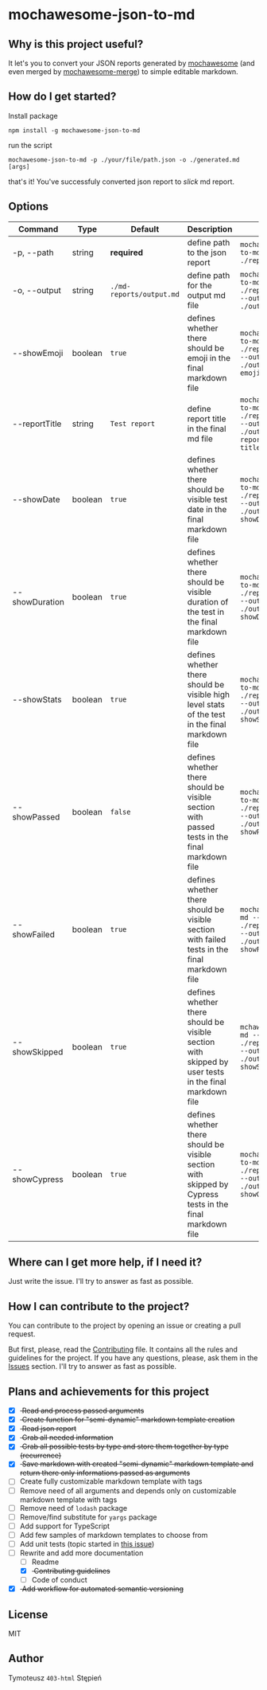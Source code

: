 # mochawesome-json-to-md

## Why is this project useful?

It let's you to convert your JSON reports generated by [mochawesome](https://www.npmjs.com/package/mochawesome) (and even merged by [mochawesome-merge](https://www.npmjs.com/package/mochawesome-merge)) to simple editable markdown.

## How do I get started?

Install package

```
npm install -g mochawesome-json-to-md
```

run the script

```
mochawesome-json-to-md -p ./your/file/path.json -o ./generated.md [args]
```

that's it! You've successfuly converted json report to _slick_ md report.

## Options

| Command        | Type    | Default                  | Description                                                                                              | Example                                                                                                 |
| -------------- | ------- | ------------------------ | -------------------------------------------------------------------------------------------------------- | ------------------------------------------------------------------------------------------------------- |
| -p, --path     | string  | **required**             | define path to the json report                                                                           | `mochawesome-json-to-md --path ./reports/file.json`                                                     |
| -o, --output   | string  | `./md-reports/output.md` | define path for the output md file                                                                       | `mochawesome-json-to-md --path ./reports/file.json --output ./output/file.md`                           |
| --showEmoji    | boolean | `true`                   | defines whether there should be emoji in the final markdown file                                         | `mochawesome-json-to-md --path ./reports/file.json --output ./output/file.md --emoji=false`             |
| --reportTitle  | string  | `Test report`            | define report title in the final md file                                                                 | `mochawesome-json-to-md --path ./reports/file.json --output ./output/file.md --reportTitle="New title"` |
| --showDate     | boolean | `true`                   | defines whether there should be visible test date in the final markdown file                             | `mochawesome-json-to-md --path ./reports/file.json --output ./output/file.md --showDate=true`           |
| --showDuration | boolean | `true`                   | defines whether there should be visible duration of the test in the final markdown file                  | `mochawesome-json-to-md --path ./reports/file.json --output ./output/file.md --showDuration=true`       |
| --showStats    | boolean | `true`                   | defines whether there should be visible high level stats of the test in the final markdown file          | `mochawesome-json-to-md --path ./reports/file.json --output ./output/file.md --showStats=true`          |
| --showPassed   | boolean | `false`                  | defines whether there should be visible section with passed tests in the final markdown file             | `mochawesome-json-to-md --path ./reports/file.json --output ./output/file.md --showPassed=false`        |
| --showFailed   | boolean | `true`                   | defines whether there should be visible section with failed tests in the final markdown file             | `mochawesme-json-to-md --path ./reports/file.json --output ./output/file.md --showFailed=true`          |
| --showSkipped  | boolean | `true`                   | defines whether there should be visible section with skipped by user tests in the final markdown file    | `mchawesome-json-to-md --path ./reports/file.json --output ./output/file.md --showSkipped=true`         |
| --showCypress  | boolean | `true`                   | defines whether there should be visible section with skipped by Cypress tests in the final markdown file | `mochawesome-json-to-md --path ./reports/file.json --output ./output/file.md --showCypress=true`        |

## Where can I get more help, if I need it?

Just write the issue. I'll try to answer as fast as possible.

## How I can contribute to the project?

You can contribute to the project by opening an issue or creating a pull request.

But first, please, read the [Contributing](./CONTRIBUTING.md#Contributing) file. It contains all the rules and guidelines for the project. If you have any questions, please, ask them in the [Issues](https://github.com/403-html/mochawesome-json-to-md/issues) section. I'll try to answer as fast as possible.

## Plans and achievements for this project

- [x] <s> Read and process passed arguments </s>
- [x] <s> Create function for "semi-dynamic" markdown template creation </s>
- [x] <s> Read json report </s>
- [x] <s> Grab all needed information </s>
- [x] <s> Grab all possible tests by type and store them together by type (recurrence) </s>
- [x] <s> Save markdown with created "semi-dynamic" markdown template and return there only informations passed as arguments </s>
- [ ] Create fully customizable markdown template with tags
- [ ] Remove need of all arguments and depends only on customizable markdown template with tags
- [ ] Remove need of `lodash` package
- [ ] Remove/find substitute for `yargs` package
- [ ] Add support for TypeScript
- [ ] Add few samples of markdown templates to choose from
- [ ] Add unit tests (topic started in [this issue](https://github.com/403-html/mochawesome-json-to-md/issues/5))
- [ ] Rewrite and add more documentation
  - [ ] Readme
  - [x] <s> Contributing guidelines </s>
  - [ ] Code of conduct
- [x] <s> Add workflow for automated semantic versioning </s>

## License

MIT

## Author

Tymoteusz `403-html` Stępień
